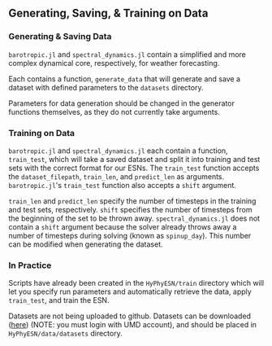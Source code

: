 ## Generating, Saving, & Training on Data

### Generating & Saving Data
`barotropic.jl` and `spectral_dynamics.jl` contain a simplified and more complex dynamical core, respectively, for weather forecasting.

Each contains a function, `generate_data` that will generate and save a dataset with defined parameters to the `datasets` directory.

Parameters for data generation should be changed in the generator functions themselves, as they do not currently take arguments.

### Training on Data
`barotropic.jl` and `spectral_dynamics.jl` each contain a function, `train_test`, which will take a saved dataset and split it into training and test sets with the correct format for our ESNs. The `train_test` function accepts the `dataset_filepath`, `train_len`, and `predict_len` as arguments. `barotropic.jl`'s `train_test` function also accepts a `shift` argument.

`train_len` and `predict_len` specify the number of timesteps in the training and test sets, respectively. `shift` specifies the number of timesteps from the beginning of the set to be thrown away. `spectral_dynamics.jl` does not contain a `shift` argument because the solver already throws away a number of timesteps during solving (known as `spinup_day`). This number can be modified when generating the dataset.

### In Practice
Scripts have already been created in the `HyPhyESN/train` directory which will let you specify run parameters and automatically retrieve the data, apply `train_test`, and train the ESN.

Datasets are not being uploaded to github. Datasets can be downloaded ([here](https://drive.google.com/drive/folders/1fVd7ErWMpxY1Bez2_uQKyq0fXLktF27O?usp=sharing)) (NOTE: you must login with UMD account), and should be placed in `HyPhyESN/data/datasets` directory.
